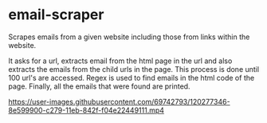 # email-scraper

Scrapes emails from a given website including those from links within the website.

It asks for a url, extracts email from the html page in the url and also extracts the emails from the child urls in the page. This process is done until 100 url's are accessed. Regex is used to find emails in the html code of the page. Finally, all the emails that were found are printed.


https://user-images.githubusercontent.com/69742793/120277346-8e599900-c279-11eb-842f-f04e22449111.mp4


